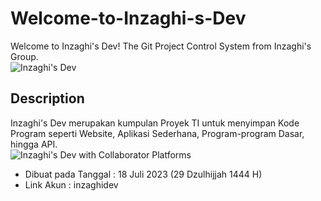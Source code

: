 # Welcome-to-Inzaghi-s-Dev
Welcome to Inzaghi's Dev! The Git Project Control System from Inzaghi's Group.\
![Inzaghi's Dev](../images/inzaghis-dev-by-inzaghis-group-corp.png)

## Description
Inzaghi's Dev merupakan kumpulan Proyek TI untuk menyimpan Kode Program seperti Website, Aplikasi Sederhana, Program-program Dasar, hingga API.\
![Inzaghi's Dev with Collaborator Platforms](../images/inzaghis-dev-with-collabolator-platforms.png)
* Dibuat pada Tanggal : 18 Juli 2023 (29 Dzulhijjah 1444 H)
* Link Akun : inzaghidev

